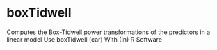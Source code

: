 # boxTidwell
Computes the Box-Tidwell power transformations of the predictors in a linear model Use boxTidwell (car) With (In) R Software
